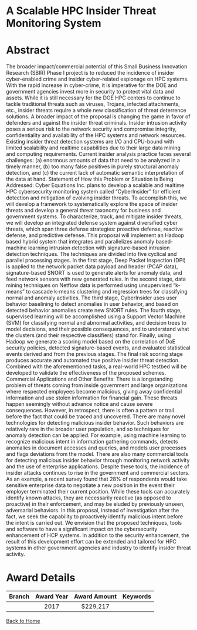 
A Scalable HPC Insider Threat Monitoring System
===============================================

# Abstract


The broader impact/commercial potential of this Small Business Innovation Research (SBIR) Phase I project is to reduced the incidence of insider cyber-enabled crime and insider cyber-related espionage on HPC systems. With the rapid increase in cyber-crime, it is imperative for the DOE and government agencies invest more in security to protect vital data and assets. While it is still necessary for the DOE HPC centers to continue to tackle traditional threats such as viruses, Trojans, infected attachments, etc., insider threats require a whole new classification of threat deterrence solutions. A broader impact of the proposal is changing the game in favor of defenders and against the insider threat criminals. Insider intrusion activity poses a serious risk to the network security and compromise integrity, confidentiality and availability of the HPC systems and network resources. Existing insider threat detection systems are I/O and CPU-bound with limited scalability and realtime capabilities due to their large data mining and computing requirements. Current insider analysis practice faces several challenges: (a) enormous amounts of data that need to be analyzed in a timely manner, (b) too many false positives in purely structural anomaly detection, and (c) the current lack of automatic semantic interpretation of the data at hand. Statement of How this Problem or Situation is Being Addressed: Cyber Equations Inc. plans to develop a scalable and realtime HPC cybersecurity monitoring system called “CyberInsider” for efficient detection and mitigation of evolving insider threats. To accomplish this, we will develop a framework to systematically explore the space of insider threats and develop a general threat taxonomy for business and government systems. To characterize, track, and mitigate insider threats, we will develop an integrated defense system against diversified cyber threats, which span three defense strategies: proactive defense, reactive defense, and predictive defense. This proposal will implement an Hadoop based hybrid system that integrates and parallelizes anomaly based-machine learning intrusion detection with signature-based intrusion detection techniques. The techniques are divided into five cyclical and parallel processing stages. In the first stage, Deep Packet Inspection (DPI) is applied to the network packet data payload and header (PCAP data), signature-based SNORT is used to generate alerts for anomaly data, and feed network sensors with new generated rules. In the second stage, data mining techniques on Netflow data is performed using unsupervised “k-means” to cascade k-means clustering and regression trees for classifying normal and anomaly activities. The third stage, CyberInsider uses user behavior baselining to detect anomalies in user behavior, and based on detected behavior anomalies create new SNORT rules. The fourth stage, supervised learning will be accomplished using a Support Vector Machine (SVM) for classifying normal and abnormal activities, and decision trees to model decisions, and their possible consequences, and to understand what the clusters (and their respective classifiers) stand for. Finally, using Hadoop we generate a scoring model based on the correlation of DoE security policies, detected signature-based events, and evaluated statistical events derived and from the previous stages. The final risk scoring stage produces accurate and automated true positive insider threat detection. Combined with the aforementioned tasks, a real-world HPC testbed will be developed to validate the effectiveness of the proposed schemes. Commercial Applications and Other Benefits: There is a longstanding problem of threats coming from inside government and large organizations where respected employees become malicious, giving away confidential information and use stolen information for financial gain. These threats happen seemingly without advance notice and cause severe consequences. However, in retrospect, there is often a pattern or trail before the fact that could be traced and uncovered. There are many novel technologies for detecting malicious insider behavior. Such behaviors are relatively rare in the broader user population, and so techniques for anomaly detection can be applied. For example, using machine learning to recognize malicious intent in information gathering commands, detects anomalies in document accesses and queries, and models user processes and flags deviations from the model. There are also many commercial tools for detecting malicious insider behavior through monitoring network activity and the use of enterprise applications. Despite these tools, the incidence of insider attacks continues to rise in the government and commercial sectors. As an example, a recent survey found that 28% of respondents would take sensitive enterprise data to negotiate a new position in the event their employer terminated their current position. While these tools can accurately identify known attacks, they are necessarily reactive (as opposed to proactive) in their enforcement, and may be eluded by previously unseen, adversarial behaviors. In this proposal, instead of investigation after the fact, we seek the capability to proactively identify malicious intent before the intent is carried out. We envision that the proposed techniques, tools and software to have a significant impact on the cybersecurity enhancement of HCP systems. In addition to the security enhancement, the result of this development effort can be extended and tailored for HPC systems in other government agencies and industry to identify insider threat activity.  

# Award Details

|Branch|Award Year|Award Amount|Keywords|
| :---: | :---: | :---: | :---: |
||2017|$229,217||
  
  


[Back to Home](https://github.com/chrischow/dod_sbir_awards/JT/#3)